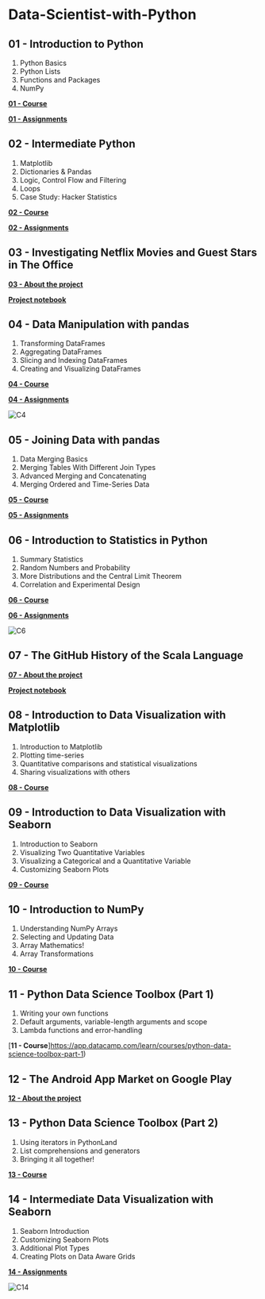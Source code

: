 # Data-Scientist-with-Python

## 01 - Introduction to Python
1. Python Basics
2. Python Lists
3. Functions and Packages
4. NumPy

[**01 - Course**](https://app.datacamp.com/learn/courses/intro-to-python-for-data-science)

[**01 - Assignments**](https://github.com/NouraAlgohary/Data-Scientist-with-Python/blob/main/01%20-%20Introduction%20to%20Python)

## 02 - Intermediate Python
1. Matplotlib
2. Dictionaries & Pandas
3. Logic, Control Flow and Filtering
4. Loops
5. Case Study: Hacker Statistics

[**02 - Course**](https://app.datacamp.com/learn/courses/intermediate-python)

[**02 - Assignments**](https://github.com/NouraAlgohary/Data-Scientist-with-Python/tree/main)


## 03 - Investigating Netflix Movies and Guest Stars in The Office 

[**03 - About the project**](https://app.datacamp.com/learn/projects/entertainment-data/guided/Python)

[**Project notebook**](https://app.datacamp.com/workspace/w/01f43590-0898-46b1-a48e-ea768c85c8cb/edit)

## 04 - Data Manipulation with pandas
1. Transforming DataFrames
2. Aggregating DataFrames
3. Slicing and Indexing DataFrames
4. Creating and Visualizing DataFrames

[**04 - Course**](https://app.datacamp.com/learn/courses/data-manipulation-with-pandas)

[**04 - Assignments**](https://github.com/NouraAlgohary/Data-Scientist-with-Python/blob/main/04%20-%20Data%20Manipulation%20with%20pandas)

![C4](https://user-images.githubusercontent.com/103903785/199074293-4c998866-59c6-4cc3-b7e1-e9e95356c045.png)


## 05 - Joining Data with pandas
1. Data Merging Basics
2. Merging Tables With Different Join Types
3. Advanced Merging and Concatenating
4. Merging Ordered and Time-Series Data

[**05 - Course**](https://app.datacamp.com/learn/courses/joining-data-with-pandas)

[**05 - Assignments**](https://github.com/NouraAlgohary/Data-Scientist-with-Python/tree/main/05%20-%20Joining%20Data%20with%20pandas)

## 06 - Introduction to Statistics in Python
1. Summary Statistics
2. Random Numbers and Probability
3. More Distributions and the Central Limit Theorem
4. Correlation and Experimental Design

[**06 - Course**](https://app.datacamp.com/learn/courses/introduction-to-statistics-in-python)

[**06 - Assignments**](https://github.com/NouraAlgohary/Data-Scientist-with-Python/tree/main/06%20-%20Introduction%20to%20Statistics%20in%20Python)

![C6](https://user-images.githubusercontent.com/103903785/199073580-1c27a723-9a4f-45a7-84e6-3612683d8dbf.png)


## 07 - The GitHub History of the Scala Language

[**07 - About the project**](https://app.datacamp.com/learn/projects/163)

[**Project notebook**](https://app.datacamp.com/workspace/w/7c527d97-1156-4947-9633-af2cb3d2bf34/edit)

## 08 - Introduction to Data Visualization with Matplotlib
1. Introduction to Matplotlib
2. Plotting time-series
3. Quantitative comparisons and statistical visualizations
4. Sharing visualizations with others

[**08 - Course**](https://app.datacamp.com/learn/courses/introduction-to-data-visualization-with-matplotlib)

## 09 - Introduction to Data Visualization with Seaborn
1. Introduction to Seaborn
2. Visualizing Two Quantitative Variables
3. Visualizing a Categorical and a Quantitative Variable
4. Customizing Seaborn Plots

[**09 - Course**](https://app.datacamp.com/learn/courses/introduction-to-data-visualization-with-seaborn)

## 10 - Introduction to NumPy
1. Understanding NumPy Arrays
2. Selecting and Updating Data
3. Array Mathematics!
4. Array Transformations

[**10 - Course**](https://app.datacamp.com/learn/courses/introduction-to-numpy)

## 11 - Python Data Science Toolbox (Part 1)
1. Writing your own functions
2. Default arguments, variable-length arguments and scope
3. Lambda functions and error-handling

[**11 - Course**]https://app.datacamp.com/learn/courses/python-data-science-toolbox-part-1)

## 12 - The Android App Market on Google Play

[**12 - About the project**](https://app.datacamp.com/learn/projects/android-app-market/guided/Python)

## 13 - Python Data Science Toolbox (Part 2)
1. Using iterators in PythonLand
2. List comprehensions and generators
3. Bringing it all together!

[**13 - Course**](https://app.datacamp.com/learn/courses/python-data-science-toolbox-part-2)

## 14 - Intermediate Data Visualization with Seaborn
1. Seaborn Introduction
2. Customizing Seaborn Plots
3. Additional Plot Types
4. Creating Plots on Data Aware Grids

[**14 - Assignments**](https://github.com/NouraAlgohary/Data-Scientist-with-Python/blob/main/14%20-%20Intermediate%20Data%20Visualization%20with%20Seaborn)

![C14](https://user-images.githubusercontent.com/103903785/199074660-dcd8968a-9640-45ee-bb57-7c4347355062.png)

